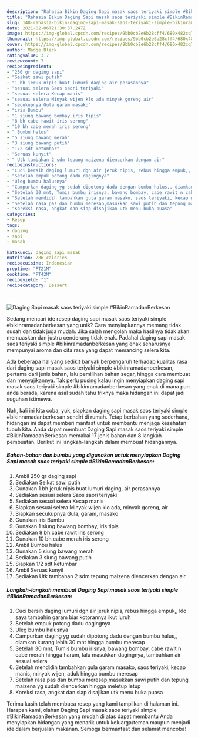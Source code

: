 ```yaml
---
description: "Rahasia Bikin Daging Sapi masak saos teriyaki simple #BikinRamadanBerkesan yang Sempurna"
title: "Rahasia Bikin Daging Sapi masak saos teriyaki simple #BikinRamadanBerkesan yang Sempurna"
slug: 148-rahasia-bikin-daging-sapi-masak-saos-teriyaki-simple-bikinramadanberkesan-yang-sempurna
date: 2021-02-06T21:30:37.247Z
image: https://img-global.cpcdn.com/recipes/9bb0cb2e6b28cff4/680x482cq70/daging-sapi-masak-saos-teriyaki-simple-bikinramadanberkesan-foto-resep-utama.jpg
thumbnail: https://img-global.cpcdn.com/recipes/9bb0cb2e6b28cff4/680x482cq70/daging-sapi-masak-saos-teriyaki-simple-bikinramadanberkesan-foto-resep-utama.jpg
cover: https://img-global.cpcdn.com/recipes/9bb0cb2e6b28cff4/680x482cq70/daging-sapi-masak-saos-teriyaki-simple-bikinramadanberkesan-foto-resep-utama.jpg
author: Madge Black
ratingvalue: 3.7
reviewcount: 7
recipeingredient:
- "250 gr daging sapi"
- "Seikat sawi putih"
- "1 bh jeruk nipis buat lumuri daging air perasannya"
- "sesuai selera Saos saori teriyaki"
- "sesuai selera Kecap manis"
- "sesuai selera Minyak wijen klo ada minyak goreng air"
- "secukupnya Gula garam masako"
- "iris Bumbu"
- "1 siung bawang bombay iris tipis"
- "8 bh cabe rawit iris serong"
- "10 bh cabe merah iris serong"
- " Bumbu halus"
- "5 siung bawang merah"
- "3 siung bawang putih"
- "1/2 sdt ketumbar"
- "Seruas kunyit"
- " Utk tambahan 2 sdm tepung maizena diencerkan dengan air"
recipeinstructions:
- "Cuci bersih daging lumuri dgn air jeruk nipis, rebus hingga empuk,, klo saya tambahin garam biar kotorannya ikut luruh"
- "Setelah empuk potong dadu dagingnya"
- "Uleg bumbu halusnya"
- "Campurkan daging yg sudah dipotong dadu dengan bumbu halus,, diamkan kurang lebih 30 mnt hingga bumbu meresap"
- "Setelah 30 mnt, Tumis bumbu irisnya, bawang bombay, cabe rawit n cabe merah hingga harum, lalu masukkan dagingnya, tambahkan air sesuai selera"
- "Setelah mendidih tambahkan gula garam masako, saos teriyaki, kecap manis, minyak wijen, aduk hingga bumbu meresap"
- "Setelah rasa pas dan bumbu meresap,masukkan sawi putih dan tepung maizena yg sudah diencerkan hingga meletup letup"
- "Koreksi rasa, angkat dan siap disajikan utk menu buka puasa"
categories:
- Resep
tags:
- daging
- sapi
- masak

katakunci: daging sapi masak 
nutrition: 286 calories
recipecuisine: Indonesian
preptime: "PT21M"
cooktime: "PT42M"
recipeyield: "1"
recipecategory: Dessert

---
```



![Daging Sapi masak saos teriyaki simple #BikinRamadanBerkesan](https://img-global.cpcdn.com/recipes/9bb0cb2e6b28cff4/680x482cq70/daging-sapi-masak-saos-teriyaki-simple-bikinramadanberkesan-foto-resep-utama.jpg)

Sedang mencari ide resep daging sapi masak saos teriyaki simple #bikinramadanberkesan yang unik? Cara menyiapkannya memang tidak susah dan tidak juga mudah. Jika salah mengolah maka hasilnya tidak akan memuaskan dan justru cenderung tidak enak. Padahal daging sapi masak saos teriyaki simple #bikinramadanberkesan yang enak seharusnya mempunyai aroma dan cita rasa yang dapat memancing selera kita.

Ada beberapa hal yang sedikit banyak berpengaruh terhadap kualitas rasa dari daging sapi masak saos teriyaki simple #bikinramadanberkesan, pertama dari jenis bahan, lalu pemilihan bahan segar, hingga cara membuat dan menyajikannya. Tak perlu pusing kalau ingin menyiapkan daging sapi masak saos teriyaki simple #bikinramadanberkesan yang enak di mana pun anda berada, karena asal sudah tahu triknya maka hidangan ini dapat jadi suguhan istimewa.




Nah, kali ini kita coba, yuk, siapkan daging sapi masak saos teriyaki simple #bikinramadanberkesan sendiri di rumah. Tetap berbahan yang sederhana, hidangan ini dapat memberi manfaat untuk membantu menjaga kesehatan tubuh kita. Anda dapat membuat Daging Sapi masak saos teriyaki simple #BikinRamadanBerkesan memakai 17 jenis bahan dan 8 langkah pembuatan. Berikut ini langkah-langkah dalam membuat hidangannya.

<!--inarticleads1-->

##### Bahan-bahan dan bumbu yang digunakan untuk menyiapkan Daging Sapi masak saos teriyaki simple #BikinRamadanBerkesan:

1. Ambil 250 gr daging sapi
1. Sediakan Seikat sawi putih
1. Gunakan 1 bh jeruk nipis buat lumuri daging, air perasannya
1. Sediakan sesuai selera Saos saori teriyaki
1. Sediakan sesuai selera Kecap manis
1. Siapkan sesuai selera Minyak wijen klo ada, minyak goreng, air
1. Siapkan secukupnya Gula, garam, masako
1. Gunakan iris Bumbu
1. Gunakan 1 siung bawang bombay, iris tipis
1. Sediakan 8 bh cabe rawit iris serong
1. Gunakan 10 bh cabe merah iris serong
1. Ambil  Bumbu halus
1. Gunakan 5 siung bawang merah
1. Sediakan 3 siung bawang putih
1. Siapkan 1/2 sdt ketumbar
1. Ambil Seruas kunyit
1. Sediakan  Utk tambahan 2 sdm tepung maizena diencerkan dengan air




<!--inarticleads2-->

##### Langkah-langkah membuat Daging Sapi masak saos teriyaki simple #BikinRamadanBerkesan:

1. Cuci bersih daging lumuri dgn air jeruk nipis, rebus hingga empuk,, klo saya tambahin garam biar kotorannya ikut luruh
1. Setelah empuk potong dadu dagingnya
1. Uleg bumbu halusnya
1. Campurkan daging yg sudah dipotong dadu dengan bumbu halus,, diamkan kurang lebih 30 mnt hingga bumbu meresap
1. Setelah 30 mnt, Tumis bumbu irisnya, bawang bombay, cabe rawit n cabe merah hingga harum, lalu masukkan dagingnya, tambahkan air sesuai selera
1. Setelah mendidih tambahkan gula garam masako, saos teriyaki, kecap manis, minyak wijen, aduk hingga bumbu meresap
1. Setelah rasa pas dan bumbu meresap,masukkan sawi putih dan tepung maizena yg sudah diencerkan hingga meletup letup
1. Koreksi rasa, angkat dan siap disajikan utk menu buka puasa




Terima kasih telah membaca resep yang kami tampilkan di halaman ini. Harapan kami, olahan Daging Sapi masak saos teriyaki simple #BikinRamadanBerkesan yang mudah di atas dapat membantu Anda menyiapkan hidangan yang menarik untuk keluarga/teman maupun menjadi ide dalam berjualan makanan. Semoga bermanfaat dan selamat mencoba!
